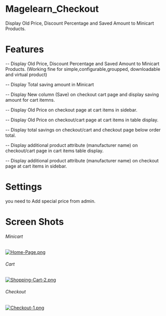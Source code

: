 # Magelearn_Checkout
Display Old Price, Discount Percentage and Saved Amount to Minicart Products.

# Features
 -- Display Old Price, Discount Percentage and Saved Amount to Minicart Products.
    (Working fine for simple,configurable,groupped, downloadable and virtual product)
 
 -- Display Total saving amount in Minicart
 
 -- Display New column (Save) on checkout cart page and display saving amount for cart itemns.
 
 -- Display Old Price on checkout page at cart items in sidebar.
 
 -- Display Old Price on checkout/cart page at cart items in table display.
 
 -- Display total savings on checkout/cart and checkout page below order total.
 
 -- Display additional product attribute (manufacturer name) on checkout/cart page in cart items table display.
 
 -- Display additional product attribute (manufacturer name) on checkout page at cart items in sidebar.

# Settings
you need to Add special price from admin.

# Screen Shots

###### Minicart
[![Home-Page.png](https://i.postimg.cc/PJ68GQQC/Home-Page.png)](https://postimg.cc/dZy0rdXF)

###### Cart
[![Shopping-Cart-2.png](https://i.postimg.cc/vH2GZTd1/Shopping-Cart-2.png)](https://postimg.cc/D8G9C20F)

###### Checkout
[![Checkout-1.png](https://i.postimg.cc/VLpdj6GP/Checkout-1.png)](https://postimg.cc/F7brv9XT)
